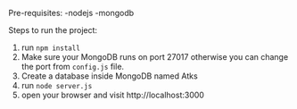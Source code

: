 Pre-requisites:
-nodejs
-mongodb

Steps to run the project:
1. run `npm install`
2. Make sure your MongoDB runs on port 27017 otherwise you can change the port from `config.js` file. 
3. Create a database inside MongoDB named Atks
4. run `node server.js`
5. open your browser and visit http://localhost:3000
